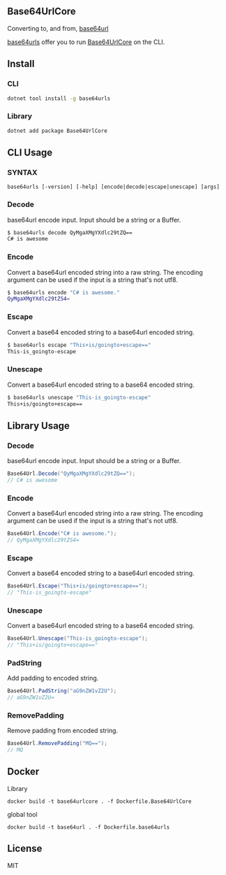 ## Base64UrlCore

Converting to, and from, [base64url](https://en.wikipedia.org/wiki/Base64#RFC_4648)

[base64urls](https://www.nuget.org/packages/base64urls) offer you to run [Base64UrlCore](https://www.nuget.org/packages/Base64UrlCore) on the CLI.

## Install

### CLI

```bash
dotnet tool install -g base64urls
```

### Library

```bash
dotnet add package Base64UrlCore
```

## CLI Usage

### SYNTAX

`base64urls [-version] [-help] [encode|decode|escape|unescape] [args]`

### Decode

base64url encode input. Input should be a string or a Buffer.

```bash
$ base64urls decode QyMgaXMgYXdlc29tZQ==
C# is awesome
```

### Encode

Convert a base64url encoded string into a raw string. The encoding argument can be used if the input is a string that's not utf8.

```bash
$ base64urls encode "C# is awesome."
QyMgaXMgYXdlc29tZS4=
```

### Escape

Convert a base64 encoded string to a base64url encoded string.

```bash
$ base64urls escape "This+is/goingto+escape=="
This-is_goingto-escape
```

### Unescape

Convert a base64url encoded string to a base64 encoded string.

```bash
$ base64urls unescape "This-is_goingto-escape"
This+is/goingto+escape==
```

## Library Usage

### Decode

base64url encode input. Input should be a string or a Buffer.

```csharp
Base64Url.Decode("QyMgaXMgYXdlc29tZQ==");
// C# is awesome
```

### Encode

Convert a base64url encoded string into a raw string. The encoding argument can be used if the input is a string that's not utf8.

```csharp
Base64Url.Encode("C# is awesome.");
// QyMgaXMgYXdlc29tZS4=
```

### Escape

Convert a base64 encoded string to a base64url encoded string.

```csharp
Base64Url.Escape("This+is/goingto+escape==");
// "This-is_goingto-escape" 
```

### Unescape

Convert a base64url encoded string to a base64 encoded string.

```csharp
Base64Url.Unescape("This-is_goingto-escape");
// "This+is/goingto+escape=="
```

### PadString

Add padding to encoded string.

```csharp
Base64Url.PadString("aG9nZW1vZ2U");
// aG9nZW1vZ2U=
```

### RemovePadding

Remove padding from encoded string.

```csharp
Base64Url.RemovePadding("MQ==");
// MQ
```

## Docker

Library

```
docker build -t base64urlcore . -f Dockerfile.Base64UrlCore
```

global tool

```
docker build -t base64url . -f Dockerfile.base64urls
```

## License

MIT
